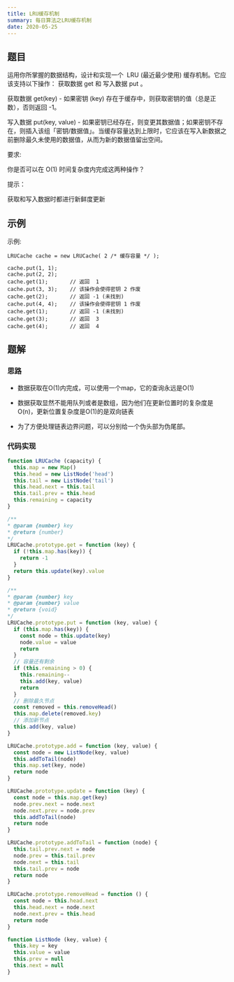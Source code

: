 ```yaml
---
title: LRU缓存机制
summary: 每日算法之LRU缓存机制
date: 2020-05-25
---
```


## 题目

运用你所掌握的数据结构，设计和实现一个  LRU (最近最少使用) 缓存机制。它应该支持以下操作： 获取数据 get 和 写入数据 put 。

获取数据 get(key) - 如果密钥 (key) 存在于缓存中，则获取密钥的值（总是正数），否则返回 -1。

写入数据 put(key, value) - 如果密钥已经存在，则变更其数据值；如果密钥不存在，则插入该组「密钥/数据值」。当缓存容量达到上限时，它应该在写入新数据之前删除最久未使用的数据值，从而为新的数据值留出空间。

要求:

你是否可以在 O(1) 时间复杂度内完成这两种操作？

提示：

获取和写入数据时都进行新鲜度更新

## 示例 

示例:

```
LRUCache cache = new LRUCache( 2 /* 缓存容量 */ );

cache.put(1, 1);
cache.put(2, 2);
cache.get(1);       // 返回  1
cache.put(3, 3);    // 该操作会使得密钥 2 作废
cache.get(2);       // 返回 -1 (未找到)
cache.put(4, 4);    // 该操作会使得密钥 1 作废
cache.get(1);       // 返回 -1 (未找到)
cache.get(3);       // 返回  3
cache.get(4);       // 返回  4
```

## 题解

### 思路

- 数据获取在O(1)内完成，可以使用一个map，它的查询永远是O(1)

- 数据获取显然不能用队列或者是数组，因为他们在更新位置时的复杂度是O(n)，更新位置复杂度是O(1)的是双向链表

- 为了方便处理链表边界问题，可以分别给一个伪头部为伪尾部。

### 代码实现

```js
function LRUCache (capacity) {
  this.map = new Map()
  this.head = new ListNode('head')
  this.tail = new ListNode('tail')
  this.head.next = this.tail
  this.tail.prev = this.head
  this.remaining = capacity
}

/** 
* @param {number} key
* @return {number}
*/
LRUCache.prototype.get = function (key) {
  if (!this.map.has(key)) {
    return -1
  }
  return this.update(key).value
}

/** 
* @param {number} key 
* @param {number} value
* @return {void}
*/
LRUCache.prototype.put = function (key, value) {
  if (this.map.has(key)) {
    const node = this.update(key)
    node.value = value
    return
  }
  // 容量还有剩余
  if (this.remaining > 0) {
    this.remaining--
    this.add(key, value)
    return
  }
  // 删除最久节点
  const removed = this.removeHead()
  this.map.delete(removed.key)
  // 添加新节点
  this.add(key, value)
}

LRUCache.prototype.add = function (key, value) {
  const node = new ListNode(key, value)
  this.addToTail(node)
  this.map.set(key, node)
  return node
}

LRUCache.prototype.update = function (key) {
  const node = this.map.get(key)
  node.prev.next = node.next
  node.next.prev = node.prev
  this.addToTail(node)
  return node
}

LRUCache.prototype.addToTail = function (node) {
  this.tail.prev.next = node
  node.prev = this.tail.prev
  node.next = this.tail
  this.tail.prev = node
  return node
}

LRUCache.prototype.removeHead = function () {
  const node = this.head.next
  this.head.next = node.next
  node.next.prev = this.head
  return node
}

function ListNode (key, value) {
  this.key = key
  this.value = value
  this.prev = null
  this.next = null
}
```
